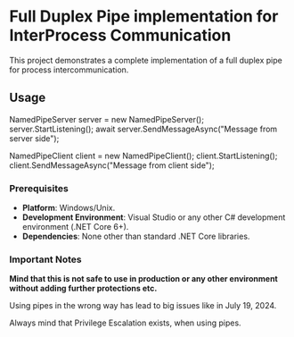# Full Duplex Pipe implementation for InterProcess Communication

This project demonstrates a complete implementation of a full duplex pipe for process intercommunication.


## Usage

NamedPipeServer server = new NamedPipeServer();
server.StartListening();
await server.SendMessageAsync("Message from server side");


NamedPipeClient client = new NamedPipeClient();
client.StartListening();
client.SendMessageAsync("Message from client side");
		
		
### Prerequisites

- **Platform**: Windows/Unix.
- **Development Environment**: Visual Studio or any other C# development environment (.NET Core 6+).
- **Dependencies**: None other than standard .NET Core libraries.

### Important Notes

**Mind that this is not safe to use in production or any other environment without adding further protections etc.**

Using pipes in the wrong way has lead to big issues like in July 19, 2024.

Always mind that Privilege Escalation exists, when using pipes.
